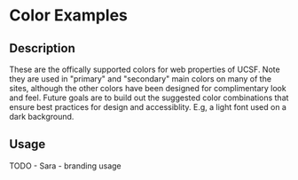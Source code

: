 # Color Examples

## Description
These are the offically supported colors for web properties of UCSF. Note they are used in "primary" and "secondary" main colors on many of the sites, although the other colors have been designed for complimentary look and feel. Future goals are to build out the suggested color combinations that ensure best practices for design and accessiblity. E.g, a light font used on a dark background. 

## Usage
TODO - Sara - branding usage
